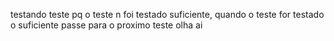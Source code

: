 testando teste pq o teste n foi testado suficiente, quando o teste for testado o suficiente passe para o proximo teste olha ai

